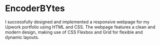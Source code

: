# EncoderBYtes
I successfully designed and implemented a responsive webpage for my Upwork portfolio using HTML and CSS. The webpage features a clean and modern design, making use of CSS Flexbox and Grid for flexible and dynamic layouts.
